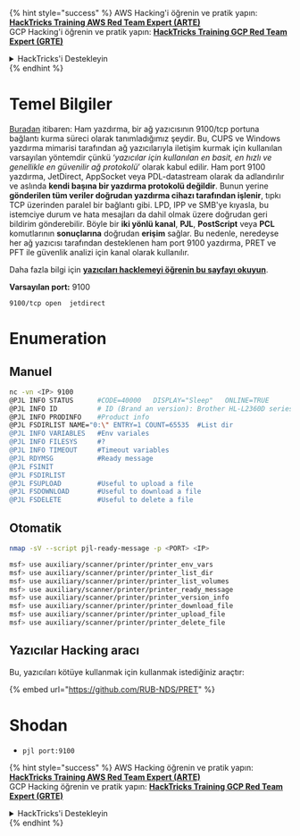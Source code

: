 {% hint style="success" %}
AWS Hacking'i öğrenin ve pratik yapın:<img src="/.gitbook/assets/arte.png" alt="" data-size="line">[**HackTricks Training AWS Red Team Expert (ARTE)**](https://training.hacktricks.xyz/courses/arte)<img src="/.gitbook/assets/arte.png" alt="" data-size="line">\
GCP Hacking'i öğrenin ve pratik yapın: <img src="/.gitbook/assets/grte.png" alt="" data-size="line">[**HackTricks Training GCP Red Team Expert (GRTE)**<img src="/.gitbook/assets/grte.png" alt="" data-size="line">](https://training.hacktricks.xyz/courses/grte)

<details>

<summary>HackTricks'i Destekleyin</summary>

* [**abonelik planlarını**](https://github.com/sponsors/carlospolop) kontrol edin!
* **Bize katılın** 💬 [**Discord grubuna**](https://discord.gg/hRep4RUj7f) veya [**telegram grubuna**](https://t.me/peass) veya **bizi** **Twitter'da** 🐦 [**@hacktricks\_live**](https://twitter.com/hacktricks\_live)** takip edin.**
* **Hacking ipuçlarını paylaşmak için** [**HackTricks**](https://github.com/carlospolop/hacktricks) ve [**HackTricks Cloud**](https://github.com/carlospolop/hacktricks-cloud) github reposuna PR gönderin.

</details>
{% endhint %}


# Temel Bilgiler

[Buradan](http://hacking-printers.net/wiki/index.php/Port\_9100\_printing) itibaren: Ham yazdırma, bir ağ yazıcısının 9100/tcp portuna bağlantı kurma süreci olarak tanımladığımız şeydir. Bu, CUPS ve Windows yazdırma mimarisi tarafından ağ yazıcılarıyla iletişim kurmak için kullanılan varsayılan yöntemdir çünkü ‘_yazıcılar için kullanılan en basit, en hızlı ve genellikle en güvenilir ağ protokolü_’ olarak kabul edilir. Ham port 9100 yazdırma, JetDirect, AppSocket veya PDL-datastream olarak da adlandırılır ve aslında **kendi başına bir yazdırma protokolü değildir**. Bunun yerine **gönderilen tüm veriler doğrudan yazdırma cihazı tarafından işlenir**, tıpkı TCP üzerinden paralel bir bağlantı gibi. LPD, IPP ve SMB'ye kıyasla, bu istemciye durum ve hata mesajları da dahil olmak üzere doğrudan geri bildirim gönderebilir. Böyle bir **iki yönlü kanal**, **PJL**, **PostScript** veya **PCL** komutlarının **sonuçlarına** doğrudan **erişim** sağlar. Bu nedenle, neredeyse her ağ yazıcısı tarafından desteklenen ham port 9100 yazdırma, PRET ve PFT ile güvenlik analizi için kanal olarak kullanılır.

Daha fazla bilgi için [**yazıcıları hacklemeyi öğrenin bu sayfayı okuyun**](http://hacking-printers.net/wiki/index.php/Main_Page).

**Varsayılan port:** 9100
```
9100/tcp open  jetdirect
```
# Enumeration

## Manuel
```bash
nc -vn <IP> 9100
@PJL INFO STATUS      #CODE=40000   DISPLAY="Sleep"   ONLINE=TRUE
@PJL INFO ID          # ID (Brand an version): Brother HL-L2360D series:84U-F75:Ver.b.26
@PJL INFO PRODINFO    #Product info
@PJL FSDIRLIST NAME="0:\" ENTRY=1 COUNT=65535  #List dir
@PJL INFO VARIABLES   #Env variales
@PJL INFO FILESYS     #?
@PJL INFO TIMEOUT     #Timeout variables
@PJL RDYMSG           #Ready message
@PJL FSINIT
@PJL FSDIRLIST
@PJL FSUPLOAD         #Useful to upload a file
@PJL FSDOWNLOAD       #Useful to download a file
@PJL FSDELETE         #Useful to delete a file
```
## Otomatik
```bash
nmap -sV --script pjl-ready-message -p <PORT> <IP>
```

```bash
msf> use auxiliary/scanner/printer/printer_env_vars
msf> use auxiliary/scanner/printer/printer_list_dir
msf> use auxiliary/scanner/printer/printer_list_volumes
msf> use auxiliary/scanner/printer/printer_ready_message
msf> use auxiliary/scanner/printer/printer_version_info
msf> use auxiliary/scanner/printer/printer_download_file
msf> use auxiliary/scanner/printer/printer_upload_file
msf> use auxiliary/scanner/printer/printer_delete_file
```
## Yazıcılar Hacking aracı

Bu, yazıcıları kötüye kullanmak için kullanmak istediğiniz araçtır:

{% embed url="https://github.com/RUB-NDS/PRET" %}

# **Shodan**

* `pjl port:9100`


{% hint style="success" %}
AWS Hacking öğrenin ve pratik yapın:<img src="/.gitbook/assets/arte.png" alt="" data-size="line">[**HackTricks Training AWS Red Team Expert (ARTE)**](https://training.hacktricks.xyz/courses/arte)<img src="/.gitbook/assets/arte.png" alt="" data-size="line">\
GCP Hacking öğrenin ve pratik yapın: <img src="/.gitbook/assets/grte.png" alt="" data-size="line">[**HackTricks Training GCP Red Team Expert (GRTE)**<img src="/.gitbook/assets/grte.png" alt="" data-size="line">](https://training.hacktricks.xyz/courses/grte)

<details>

<summary>HackTricks'i Destekleyin</summary>

* [**abonelik planlarını**](https://github.com/sponsors/carlospolop) kontrol edin!
* **💬 [**Discord grubuna**](https://discord.gg/hRep4RUj7f) veya [**telegram grubuna**](https://t.me/peass) katılın ya da **Twitter**'da **bizi takip edin** 🐦 [**@hacktricks\_live**](https://twitter.com/hacktricks\_live)**.**
* **Hacking ipuçlarını paylaşmak için** [**HackTricks**](https://github.com/carlospolop/hacktricks) ve [**HackTricks Cloud**](https://github.com/carlospolop/hacktricks-cloud) github reposuna PR gönderin.

</details>
{% endhint %}
